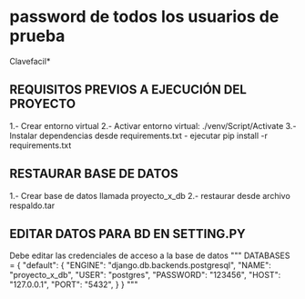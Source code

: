 # password de todos los usuarios de prueba
Clavefacil*

## REQUISITOS PREVIOS A EJECUCIÓN DEL PROYECTO
1.- Crear entorno virtual
2.- Activar entorno virtual: ./venv/Script/Activate
3.- Instalar dependencias desde requirements.txt
    - ejecutar pip install -r requirements.txt

## RESTAURAR BASE DE DATOS

1.- Crear base de datos llamada proyecto_x_db
2.- restaurar desde archivo respaldo.tar

## EDITAR DATOS PARA BD EN SETTING.PY
Debe editar las credenciales de acceso a la base de datos
"""
DATABASES = {
    "default": {
        "ENGINE": "django.db.backends.postgresql",
        "NAME": "proyecto_x_db",
        "USER": "postgres",
        "PASSWORD": "123456",
        "HOST": "127.0.0.1",
        "PORT": "5432",
    }
}
"""